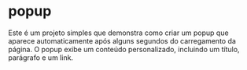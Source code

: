 # popup
Este é um projeto simples que demonstra como criar um popup que aparece automaticamente após alguns segundos do carregamento da página. O popup exibe um conteúdo personalizado, incluindo um título, parágrafo e um link.
